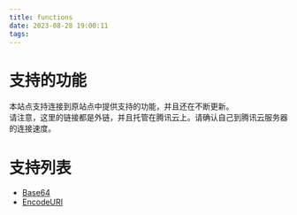 ```yaml
---
title: functions
date: 2023-08-28 19:00:11
tags:
---
```


# 支持的功能
本站点支持连接到原站点中提供支持的功能，并且还在不断更新。  
请注意，这里的链接都是外链，并且托管在腾讯云上。请确认自己到腾讯云服务器的连接速度。

# 支持列表
- [Base64](https://outio-1320253797.cos.ap-guangzhou.myqcloud.com/website/function/base64.html)
- [EncodeURI](https://outio-1320253797.cos.ap-guangzhou.myqcloud.com/website/function/uricoding.html)